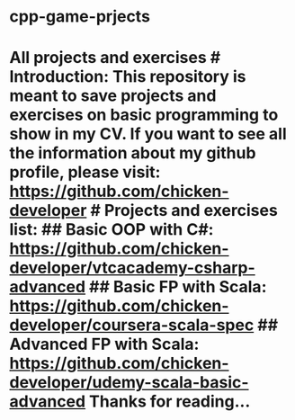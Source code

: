 # cpp-game-prjects
# All projects and exercises  # Introduction: This repository is meant to save projects and exercises on basic programming to show in my CV. If you want to see all the information about my github profile, please visit:  https://github.com/chicken-developer  # Projects and exercises list: ## Basic OOP with C#:  https://github.com/chicken-developer/vtcacademy-csharp-advanced  ## Basic FP with Scala: https://github.com/chicken-developer/coursera-scala-spec  ## Advanced FP with Scala: https://github.com/chicken-developer/udemy-scala-basic-advanced  Thanks for reading...
